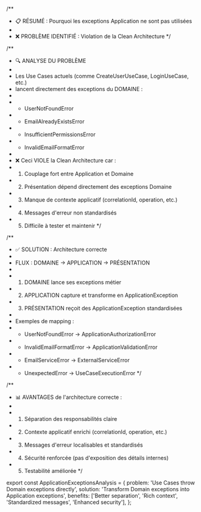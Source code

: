 /\*\*

- 📋 RÉSUMÉ : Pourquoi les exceptions Application ne sont pas utilisées
-
- ❌ PROBLÈME IDENTIFIÉ : Violation de la Clean Architecture
  \*/

/\*\*

- 🔍 ANALYSE DU PROBLÈME
-
- Les Use Cases actuels (comme CreateUserUseCase, LoginUseCase, etc.)
- lancent directement des exceptions du DOMAINE :
-
- - UserNotFoundError
- - EmailAlreadyExistsError
- - InsufficientPermissionsError
- - InvalidEmailFormatError
-
- ❌ Ceci VIOLE la Clean Architecture car :
- 1.  Couplage fort entre Application et Domaine
- 2.  Présentation dépend directement des exceptions Domaine
- 3.  Manque de contexte applicatif (correlationId, operation, etc.)
- 4.  Messages d'erreur non standardisés
- 5.  Difficile à tester et maintenir
      \*/

/\*\*

- ✅ SOLUTION : Architecture correcte
-
- FLUX : DOMAINE → APPLICATION → PRÉSENTATION
-
- 1.  DOMAINE lance ses exceptions métier
- 2.  APPLICATION capture et transforme en ApplicationException
- 3.  PRÉSENTATION reçoit des ApplicationException standardisées
-
- Exemples de mapping :
- - UserNotFoundError → ApplicationAuthorizationError
- - InvalidEmailFormatError → ApplicationValidationError
- - EmailServiceError → ExternalServiceError
- - UnexpectedError → UseCaseExecutionError
    \*/

/\*\*

- 📊 AVANTAGES de l'architecture correcte :
-
- 1.  Séparation des responsabilités claire
- 2.  Contexte applicatif enrichi (correlationId, operation, etc.)
- 3.  Messages d'erreur localisables et standardisés
- 4.  Sécurité renforcée (pas d'exposition des détails internes)
- 5.  Testabilité améliorée
      \*/

export const ApplicationExceptionsAnalysis = {
problem: 'Use Cases throw Domain exceptions directly',
solution: 'Transform Domain exceptions into Application exceptions',
benefits: ['Better separation', 'Rich context', 'Standardized messages', 'Enhanced security'],
};
